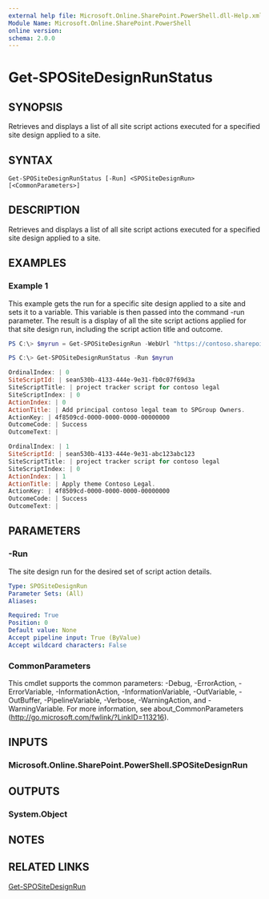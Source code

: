 ```yaml
---
external help file: Microsoft.Online.SharePoint.PowerShell.dll-Help.xml
Module Name: Microsoft.Online.SharePoint.PowerShell
online version:
schema: 2.0.0
---
```


# Get-SPOSiteDesignRunStatus

## SYNOPSIS
Retrieves and displays a list of all site script actions executed for a specified site design applied to a site.

## SYNTAX

```
Get-SPOSiteDesignRunStatus [-Run] <SPOSiteDesignRun> [<CommonParameters>]
```

## DESCRIPTION
Retrieves and displays a list of all site script actions executed for a specified site design applied to a site.

## EXAMPLES

### Example 1

This example gets the run for a specific site design applied to a site and sets it to a variable. This variable is then passed into the command -run parameter. The result is a display of all the site script actions applied for that site design run, including the script action title and outcome. 

```powershell
PS C:\> $myrun = Get-SPOSiteDesignRun -WebUrl "https://contoso.sharepoint.com/sites/project-playbook" -SiteDesignId cefd782e-sean-4814-a68a-b33b116c302f

PS C:\> Get-SPOSiteDesignRunStatus -Run $myrun

OrdinalIndex: | 0
SiteScriptId: | sean530b-4133-444e-9e31-fb0c07f69d3a
SiteScriptTitle: | project tracker script for contoso legal
SiteScriptIndex: | 0
ActionIndex: | 0
ActionTitle: | Add principal contoso legal team to SPGroup Owners.
ActionKey: | 4f8509cd-0000-0000-0000-00000000
OutcomeCode: | Success
OutcomeText: | 

OrdinalIndex: | 1
SiteScriptId: | sean530b-4133-444e-9e31-abc123abc123
SiteScriptTitle: | project tracker script for contoso legal
SiteScriptIndex: | 0
ActionIndex: | 1
ActionTitle: | Apply theme Contoso Legal.
ActionKey: | 4f8509cd-0000-0000-0000-00000000
OutcomeCode: | Success
OutcomeText: | 
```

## PARAMETERS

### -Run
The site design run for the desired set of script action details.

```yaml
Type: SPOSiteDesignRun
Parameter Sets: (All)
Aliases:

Required: True
Position: 0
Default value: None
Accept pipeline input: True (ByValue)
Accept wildcard characters: False
```

### CommonParameters
This cmdlet supports the common parameters: -Debug, -ErrorAction, -ErrorVariable, -InformationAction, -InformationVariable, -OutVariable, -OutBuffer, -PipelineVariable, -Verbose, -WarningAction, and -WarningVariable.
For more information, see about_CommonParameters (http://go.microsoft.com/fwlink/?LinkID=113216).

## INPUTS

### Microsoft.Online.SharePoint.PowerShell.SPOSiteDesignRun

## OUTPUTS

### System.Object
## NOTES

## RELATED LINKS

[Get-SPOSiteDesignRun](Get-SPOSiteDesignRun.md)
